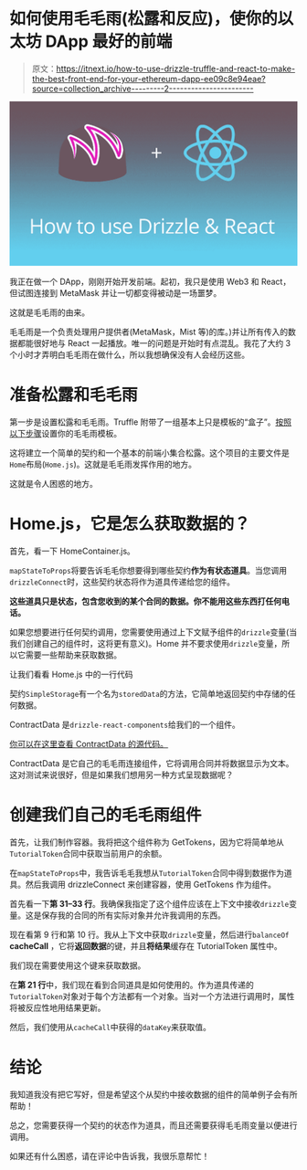 # 如何使用毛毛雨(松露和反应)，使你的以太坊 DApp 最好的前端

> 原文：<https://itnext.io/how-to-use-drizzle-truffle-and-react-to-make-the-best-front-end-for-your-ethereum-dapp-ee09c8e94eae?source=collection_archive---------2----------------------->

![](img/e15cc42c2b83836503e114879fd3aa26.png)

我正在做一个 DApp，刚刚开始开发前端。起初，我只是使用 Web3 和 React，但试图连接到 MetaMask 并让一切都变得被动是一场噩梦。

这就是毛毛雨的由来。

毛毛雨是一个负责处理用户提供者(MetaMask，Mist 等)的库。)并让所有传入的数据都能很好地与 React 一起播放。唯一的问题是开始时有点混乱。我花了大约 3 个小时才弄明白毛毛雨在做什么，所以我想确保没有人会经历这些。

# 准备松露和毛毛雨

第一步是设置松露和毛毛雨。Truffle 附带了一组基本上只是模板的“盒子”。[按照以下步骤](http://truffleframework.com/boxes/drizzle)设置你的毛毛雨模板。

这将建立一个简单的契约和一个基本的前端小集合松露。这个项目的主要文件是`Home`布局(`Home.js`)。这就是毛毛雨发挥作用的地方。

这就是令人困惑的地方。

# Home.js，它是怎么获取数据的？

首先，看一下 HomeContainer.js。

`mapStateToProps`将要告诉毛毛你想要得到哪些契约**作为有状态道具**。当您调用`drizzleConnect`时，这些契约状态将作为道具传递给您的组件。

**这些道具只是状态，包含您收到的某个合同的数据。你不能用这些东西打任何电话。**

如果您想要进行任何契约调用，您需要使用通过上下文赋予组件的`drizzle`变量(当我们创建自己的组件时，这将更有意义)。Home 并不要求使用`drizzle`变量，所以它需要一些帮助来获取数据。

让我们看看 Home.js 中的一行代码

契约`SimpleStorage`有一个名为`storedData`的方法，它简单地返回契约中存储的任何数据。

ContractData 是`drizzle-react-components`给我们的一个组件。

[你可以在这里查看 ContractData 的源代码。](https://github.com/trufflesuite/drizzle-react-components/blob/master/src/ContractData.js)

ContractData 是它自己的毛毛雨连接组件，它将调用合同并将数据显示为文本。这对测试来说很好，但是如果我们想用另一种方式呈现数据呢？

# 创建我们自己的毛毛雨组件

首先，让我们制作容器。我将把这个组件称为 GetTokens，因为它将简单地从`TutorialToken`合同中获取当前用户的余额。

在`mapStateToProps`中，我告诉毛毛我想从`TutorialToken`合同中得到数据作为道具。然后我调用 drizzleConnect 来创建容器，使用 GetTokens 作为组件。

首先看一下**第 31–33 行**。我确保我指定了这个组件应该在上下文中接收`drizzle`变量。这是保存我的合同的所有实际对象并允许我调用的东西。

现在看第 9 行和第 10 行。我从上下文中获取`drizzle`变量，然后进行`balanceOf` **cacheCall** ，它将**返回数据**的键，并且**将结果**缓存在 TutorialToken 属性中。

我们现在需要使用这个键来获取数据。

在**第 21 行**中，我们现在看到合同道具是如何使用的。作为道具传递的`TutorialToken`对象对于每个方法都有一个对象。当对一个方法进行调用时，属性将被反应性地用结果更新。

然后，我们使用从`cacheCall`中获得的`dataKey`来获取值。

# 结论

我知道我没有把它写好，但是希望这个从契约中接收数据的组件的简单例子会有所帮助！

总之，您需要获得一个契约的状态作为道具，而且还需要获得毛毛雨变量以便进行调用。

如果还有什么困惑，请在评论中告诉我，我很乐意帮忙！